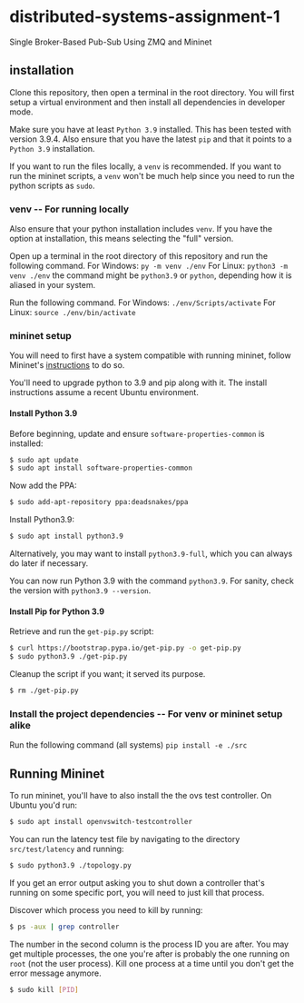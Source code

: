 # distributed-systems-assignment-1

Single Broker-Based Pub-Sub Using ZMQ and Mininet

## installation

Clone this repository, then open a terminal in the root directory.
You will first setup a virtual environment and then install all dependencies in developer mode.

Make sure you have at least `Python 3.9` installed. This has been tested with version 3.9.4.
Also ensure that you have the latest `pip` and that it points to a `Python 3.9` installation.

If you want to run the files locally, a `venv` is recommended. If you want to run the mininet scripts,
a `venv` won't be much help since you need to run the python scripts as `sudo`.

### venv -- For running locally

Also ensure that your python installation includes `venv`.
If you have the option at installation, this means selecting the "full" version.

Open up a terminal in the root directory of this repository and run the following command.
For Windows: `py -m venv ./env`
For Linux: `python3 -m venv ./env` the command might be `python3.9` or `python`, depending how it is aliased in your system.

Run the following command.
For Windows: `./env/Scripts/activate`
For Linux: `source ./env/bin/activate`

### mininet setup

You will need to first have a system compatible with running mininet, follow Mininet's [instructions](http://mininet.org/download/) to do so.

You'll need to upgrade python to 3.9 and pip along with it. The install instructions assume a recent Ubuntu environment.

#### Install Python 3.9

Before beginning, update and ensure `software-properties-common` is installed:

```bash
$ sudo apt update
$ sudo apt install software-properties-common
```

Now add the PPA:

```bash
$ sudo add-apt-repository ppa:deadsnakes/ppa
```

Install Python3.9:

```bash
$ sudo apt install python3.9
```

Alternatively, you may want to install `python3.9-full`, which you can always do later if necessary.

You can now run Python 3.9 with the command `python3.9`. For sanity, check the version with `python3.9 --version`.

#### Install Pip for Python 3.9

Retrieve and run the `get-pip.py` script:

```bash
$ curl https://bootstrap.pypa.io/get-pip.py -o get-pip.py
$ sudo python3.9 ./get-pip.py
```

Cleanup the script if you want; it served its purpose.

```bash
$ rm ./get-pip.py
```

### Install the project dependencies -- For venv or mininet setup alike

Run the following command (all systems)
`pip install -e ./src`

## Running Mininet

To run mininet, you'll have to also install the the ovs test controller. On Ubuntu you'd run:

```bash
$ sudo apt install openvswitch-testcontroller
```

You can run the latency test file by navigating to the directory `src/test/latency` and running:

```bash
$ sudo python3.9 ./topology.py
```

If you get an error output asking you to shut down a controller that's running on some specific port,
you will need to just kill that process.

Discover which process you need to kill by running:

```bash
$ ps -aux | grep controller
```

The number in the second column is the process ID you are after. You may get multiple processes, the one you're after
is probably the one running on `root` (not the user process). Kill one process at a time until you don't get the
error message anymore.

```bash
$ sudo kill [PID]
```
